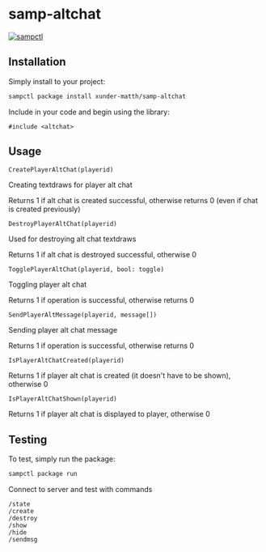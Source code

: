 # samp-altchat

[![sampctl](https://img.shields.io/badge/sampctl-samp--altchat-2f2f2f.svg?style=for-the-badge)](https://github.com/xunder-matth/samp-altchat)

<!--
Short description of your library, why it's useful, some examples, pictures or
videos. Link to your forum release thread too.

Remember: You can use "forumfmt" to convert this readme to forum BBCode!

What the sections below should be used for:

`## Installation`: Leave this section un-edited unless you have some specific
additional installation procedure.

`## Testing`: Whether your library is tested with a simple `main()` and `print`,
unit-tested, or demonstrated via prompting the player to connect, you should
include some basic information for users to try out your code in some way.

And finally, maintaining your version number`:

* Follow [Semantic Versioning](https://semver.org/)
* When you release a new version, update `VERSION` and `git tag` it
* Versioning is important for sampctl to use the version control features

Happy Pawning!
-->

## Installation

Simply install to your project:

```bash
sampctl package install xunder-matth/samp-altchat
```

Include in your code and begin using the library:

```pawn
#include <altchat>
```

## Usage

```pawn
CreatePlayerAltChat(playerid)
```
Creating textdraws for player alt chat

Returns 1 if alt chat is created successful, otherwise returns 0 (even if chat is created previously)

```pawn
DestroyPlayerAltChat(playerid)
```
Used for destroying alt chat textdraws

Returns 1 if alt chat is destroyed successful, otherwise 0

```pawn
TogglePlayerAltChat(playerid, bool: toggle)
```
Toggling player alt chat

Returns 1 if operation is successful, otherwise returns 0


```pawn
SendPlayerAltMessage(playerid, message[])
```
Sending player alt chat message

Returns 1 if operation is successful, otherwise returns 0

```pawn
IsPlayerAltChatCreated(playerid)
```
Returns 1 if player alt chat is created (it doesn't have to be shown), otherwise 0

```pawn
IsPlayerAltChatShown(playerid)
```
Returns 1 if player alt chat is displayed to player, otherwise 0

## Testing

<!--
Depending on whether your package is tested via in-game "demo tests" or
y_testing unit-tests, you should indicate to readers what to expect below here.
-->

To test, simply run the package:

```bash
sampctl package run
```

Connect to server and test with commands

```
/state
/create
/destroy
/show
/hide
/sendmsg
```
